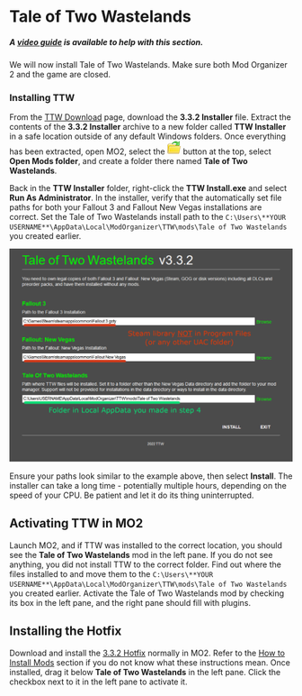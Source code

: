 ﻿# Tale of Two Wastelands

##### A [video guide](https://youtu.be/Fb9e4-NDOTM?t=1025) is available to help with this section.

We will now install Tale of Two Wastelands. Make sure both Mod Organizer 2 and the game are closed.

### Installing TTW

From the [TTW Download](https://taleoftwowastelands.com/dl) page, download the **3.3.2 Installer** file.
Extract the contents of the **3.3.2 Installer** archive to a new folder called **TTW Installer** in a safe
location outside of any default Windows folders. Once everything has been extracted, open MO2, select the
![MO2](../static/img/mo2%20folders.webp) button at the top, select **Open Mods folder**, and create a folder there
named **Tale of Two Wastelands**.

Back in the **TTW Installer** folder, right-click the **TTW Install.exe** and select **Run As Administrator**.
In the installer, verify that the automatically set file paths for both your Fallout 3 and Fallout New Vegas
installations are correct. Set the Tale of Two Wastelands install path to the
`C:\Users\**YOUR USERNAME**\AppData\Local\ModOrganizer\TTW\mods\Tale of Two Wastelands` you created earlier.

![TTW Installer](../static/img/install.webp)

Ensure your paths look similar to the example above, then select **Install**. The installer can take a long time -
potentially multiple hours, depending on the speed of your CPU. Be patient and let it do its thing uninterrupted.

## Activating TTW in MO2

Launch MO2, and if TTW was installed to the correct location, you should see the **Tale of Two Wastelands** mod
in the left pane. If you do not see anything, you did not install TTW to the correct folder. Find out where the
files installed to and move them to the `C:\Users\**YOUR USERNAME**\AppData\Local\ModOrganizer\TTW\mods\Tale of Two Wastelands`
you created earlier. Activate the Tale of Two Wastelands mod by checking its box in the left pane, and the right
pane should fill with plugins.

## Installing the Hotfix

Download and install the [3.3.2 Hotfix](https://cdn.discordapp.com/attachments/267355049666019329/1003041304252534814/TTW_3.3.2_Hotfix.zip)
normally in MO2. Refer to the [How to Install Mods](./mo2#how-to-install-mods) section if you do not know what these
instructions mean. Once installed, drag it below **Tale of Two Wastelands** in the left pane.
Click the checkbox next to it in the left pane to activate it.
